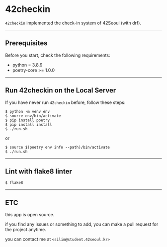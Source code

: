 # 42checkin

`42checkin` implemented the check-in system of 42Seoul (with drf). 

<hr>

## Prerequisites

Before you start, check the following requirements:
* python = 3.8.9
* poetry-core >= 1.0.0
<hr>

## Run 42checkin on the Local Server

If you have never run `42checkin` before, follow these steps:

```
$ python -m venv env
$ source env/bin/activate
$ pip install poetry
$ pip install install
$ ./run.sh
```

or 

```
$ source $(poetry env info --path)/bin/activate
$ ./run.sh
```
<hr>

## Lint with flake8 linter

```
$ flake8
```

<hr>

## ETC

this app is open source. 

if you find any issues or something to add, you can make a pull request for the project anytime.

you can contact me at `<silim@student.42seoul.kr>`

<br>
